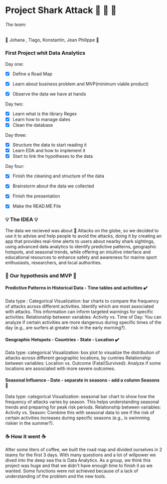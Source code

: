 
# Project Shark Attack :shark: :shark: :shark:

###### The team:

:memo: Johana , Tiago, Konstantin, Jean Philippe :memo: 


### First Project whit Data Analytics  
Day one:

- [x] Define a Road Map
- [x] Learn about business problem and MVP(minimum viable product)
- [x] Observe the data we have at hands


Day two:

- [x] Learn what is the library Regex
- [x] Learn how to manage dates
- [x] Clean the database

Day three:

- [x] Structure the data to start reading it 
- [x] Learn EDA and how to implement it
- [x] Start to link the hypotheses to the data 

Day four:

- [x] Finish the cleaning and structure of the data
- [x] Brainstorm about the data we collected
- [x] Finish the presentation
- [x] Make the READ.ME File



### :bulb: The IDEA :bulb: 

The data we recieved was about :shark: Attacks on the globe, so we decided to use it to advise and help people to avoid the attacks, doing it by creating an app that provides real-time alerts to users about nearby shark sightings, using advanced data analytics to identify predictive patterns, geographic hotspots, and seasonal trends, while offering an intuitive interface and educational resources to enhance safety and awareness for marine sport enthusiasts, researchers, and local authorities.



### :brain: Our hypothesis and MVP :brain: 

#### Predictive Patterns in Historical Data - Time tables and activities :heavy_check_mark: 
Data type : Categorical
Visualization:  bar charts to compare the frequency of attacks across different activities. Identify which are most associated with attacks. This information can inform targeted warnings for specific activities.
Relationship between variables: 
 Activity vs. Time of Day: You can analyze if certain activities are more dangerous during specific times of the day (e.g., are surfers at greater risk in the early morning?).
 
 
#### Geographic Hotspots - Countries - State - Location :heavy_check_mark: 
Data type: categorical
Visualization:  box plot to visualize the distribution of attacks across different geographic locations, by cuntries 
Relationship between variables: 
Location vs. Outcome (Fatal/Survived): Analyze if some locations are associated with more severe outcomes.

#### Seasonal Influence - Date - separate in seasons - add a column Seasons :no_good: 
Data type: categorical
Visualization: seasonal bar chart to show how the frequency of attacks varies by season. This helps understanding seasonal trends and preparing for peak risk periods. 
Relationship between variables: 
Activity vs. Season: Combine this with seasonal data to see if the risk of certain activities increases during specific seasons (e.g., is swimming riskier in the summer?).



### :coffee: How it went :coffee:

After some liters of coffee, we built the road map and divided ourselves in 2 teams for the first 3 days. With many questions and a lot of willpower we dived into the deep sea tha is Data Analytics. As a group, we think this project was huge and that we didn't have enough time to finish it as we wanted. Some functions were not achieved because of a lack of understanding of the problem and the new tools.


